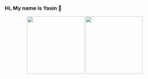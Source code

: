 ### Hi, My name is Yasin 👋

<div align="center">
  <img height="180em" src="https://github-readme-stats.vercel.app/api?username=yasingunay&show_icons=true&theme=dark&include_all_commits=true&count_private=true"/>
  <img height="180em" src="https://github-readme-stats.vercel.app/api/top-langs/?username=yasingunay&layout=compact&langs_count=7&theme=dark"/>
</div>

